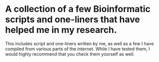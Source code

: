 # A collection of a few Bioinformatic scripts and one-liners that have helped me in my research. 

This includes script and one-liners written by me, as well as a few I have compiled from various parts of the internet. While I have tested them, I would highly recommend that you check them yourself as well. 

